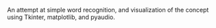 An attempt at simple word recognition, and visualization of the concept using Tkinter, matplotlib, and pyaudio.
